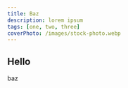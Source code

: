 ```yaml
---
title: Baz
description: lorem ipsum
tags: [one, two, three]
coverPhoto: /images/stock-photo.webp
---
```


## Hello

baz
